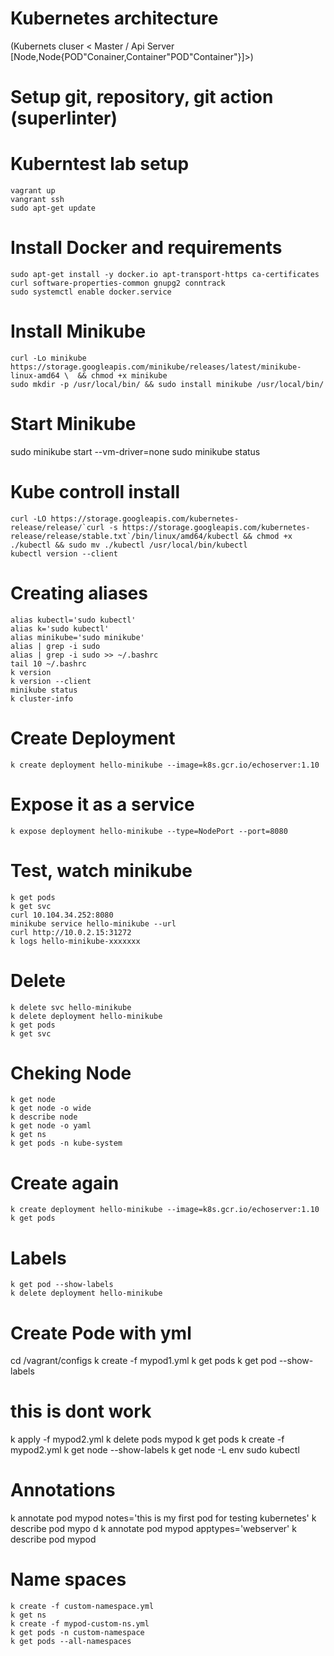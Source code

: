 
# Kubernetes architecture

 (Kubernets cluser < Master / Api Server [Node,Node{POD"Conainer,Container"POD"Container"}]>)

# Setup git, repository, git action (superlinter)
# Kuberntest lab setup

    vagrant up
    vangrant ssh
    sudo apt-get update
# Install Docker and requirements
  
    sudo apt-get install -y docker.io apt-transport-https ca-certificates curl software-properties-common gnupg2 conntrack
    sudo systemctl enable docker.service

# Install Minikube

    curl -Lo minikube https://storage.googleapis.com/minikube/releases/latest/minikube-linux-amd64 \  && chmod +x minikube
    sudo mkdir -p /usr/local/bin/ && sudo install minikube /usr/local/bin/

# Start Minikube

sudo minikube start --vm-driver=none
sudo minikube status

# Kube controll install

    curl -LO https://storage.googleapis.com/kubernetes-release/release/`curl -s https://storage.googleapis.com/kubernetes-release/release/stable.txt`/bin/linux/amd64/kubectl && chmod +x ./kubectl && sudo mv ./kubectl /usr/local/bin/kubectl
    kubectl version --client

# Creating aliases

    alias kubectl='sudo kubectl'
    alias k='sudo kubectl'
    alias minikube='sudo minikube'
    alias | grep -i sudo
    alias | grep -i sudo >> ~/.bashrc
    tail 10 ~/.bashrc
    k version
    k version --client
    minikube status
    k cluster-info

# Create Deployment

    k create deployment hello-minikube --image=k8s.gcr.io/echoserver:1.10
# Expose it as a service

    k expose deployment hello-minikube --type=NodePort --port=8080
  
 # Test, watch minikube
 
    k get pods
    k get svc
    curl 10.104.34.252:8080
    minikube service hello-minikube --url
    curl http://10.0.2.15:31272
    k logs hello-minikube-xxxxxxx
    
# Delete 

    k delete svc hello-minikube
    k delete deployment hello-minikube
    k get pods
    k get svc

# Cheking Node

    k get node
    k get node -o wide
    k describe node
    k get node -o yaml
    k get ns
    k get pods -n kube-system

# Create again

    k create deployment hello-minikube --image=k8s.gcr.io/echoserver:1.10
    k get pods

# Labels
    k get pod --show-labels
    k delete deployment hello-minikube 
    

# Create Pode with yml

   cd /vagrant/configs
   k create -f mypod1.yml
   k get pods
   k get pod --show-labels
   # this is dont work
   k apply -f mypod2.yml
   k delete pods mypod
   k get pods
   k create -f mypod2.yml
   k get node --show-labels
   k get node -L env
   sudo kubectl
# Annotations

   k annotate pod mypod notes='this is my first pod for testing kubernetes'
   k describe pod mypo d
   k annotate pod mypod apptypes='webserver'
   k describe pod mypod

# Name spaces

    k create -f custom-namespace.yml
    k get ns
    k create -f mypod-custom-ns.yml
    k get pods -n custom-namespace
    k get pods --all-namespaces


